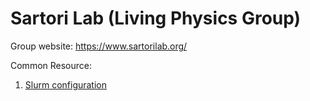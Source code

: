 # Sartori Lab (Living Physics Group)

Group website: https://www.sartorilab.org/


Common Resource:
1. [Slurm configuration](https://gist.github.com/yatharthb97/771116826e3e9f5e2899e63f11eeceea)
